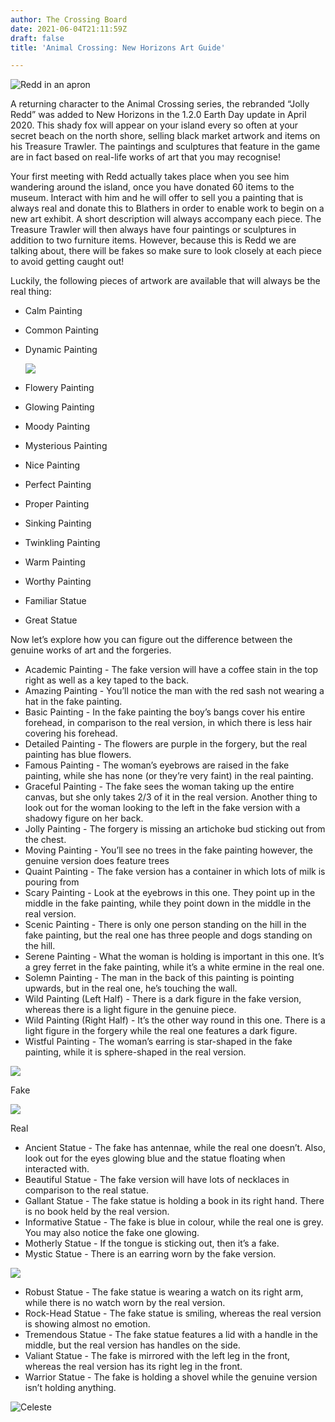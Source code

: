 ```yaml
---
author: The Crossing Board
date: 2021-06-04T21:11:59Z
draft: false
title: 'Animal Crossing: New Horizons Art Guide'

---
```

![Redd in an apron](/images/news/redd.png "Redd Animal Crossing New Horizons")

A returning character to the Animal Crossing series, the rebranded “Jolly Redd” was added to New Horizons in the 1.2.0 Earth Day update in April 2020. This shady fox will appear on your island every so often at your secret beach on the north shore, selling black market artwork and items on his Treasure Trawler. The paintings and sculptures that feature in the game are in fact based on real-life works of art that you may recognise!

Your first meeting with Redd actually takes place when you see him wandering around the island, once you have donated 60 items to the museum. Interact with him and he will offer to sell you a painting that is always real and donate this to Blathers in order to enable work to begin on a new art exhibit. A short description will always accompany each piece. The Treasure Trawler will then always have four paintings or sculptures in addition to two furniture items. However, because this is Redd we are talking about, there will be fakes so make sure to look closely at each piece to avoid getting caught out!

Luckily, the following pieces of artwork are available that will always be the real thing:

* Calm Painting
* Common Painting
* Dynamic Painting

  ![](/images/news/dynamic-painting-always-real.png)
* Flowery Painting
* Glowing Painting
* Moody Painting
* Mysterious Painting
* Nice Painting
* Perfect Painting
* Proper Painting
* Sinking Painting
* Twinkling Painting
* Warm Painting
* Worthy Painting
* Familiar Statue
* Great Statue

Now let’s explore how you can figure out the difference between the genuine works of art and the forgeries.

* Academic Painting - The fake version will have a coffee stain in the top right as well as a key taped to the back.
* Amazing Painting - You’ll notice the man with the red sash not wearing a hat in the fake painting.
* Basic Painting - In the fake painting the boy’s bangs cover his entire forehead, in comparison to the real version, in which there is less hair covering his forehead.
* Detailed Painting - The flowers are purple in the forgery, but the real painting has blue flowers.
* Famous Painting - The woman’s eyebrows are raised in the fake painting, while she has none (or they’re very faint) in the real painting.
* Graceful Painting - The fake sees the woman taking up the entire canvas, but she only takes 2/3 of it in the real version. Another thing to look out for the woman looking to the left in the fake version with a shadowy figure on her back.
* Jolly Painting - The forgery is missing an artichoke bud sticking out from the chest.
* Moving Painting - You’ll see no trees in the fake painting however, the genuine version does feature trees
* Quaint Painting - The fake version has a container in which lots of milk is pouring from
* Scary Painting - Look at the eyebrows in this one. They point up in the middle in the fake painting, while they point down in the middle in the real version.
* Scenic Painting - There is only one person standing on the hill in the fake painting, but the real one has three people and dogs standing on the hill.
* Serene Painting - What the woman is holding is important in this one. It’s a grey ferret in the fake painting, while it’s a white ermine in the real one.
* Solemn Painting - The man in the back of this painting is pointing upwards, but in the real one, he’s touching the wall.
* Wild Painting (Left Half) - There is a dark figure in the fake version, whereas there is a light figure in the genuine piece.
* Wild Painting (Right Half) - It’s the other way round in this one. There is a light figure in the forgery while the real one features a dark figure.
* Wistful Painting - The woman’s earring is star-shaped in the fake painting, while it is sphere-shaped in the real version.

![](/images/news/wistful-painting-fake.png)

Fake

![](/images/news/wistful-painting-real.png)

Real

* Ancient Statue - The fake has antennae, while the real one doesn’t. Also, look out for the eyes glowing blue and the statue floating when interacted with.
* Beautiful Statue - The fake version will have lots of necklaces in comparison to the real statue.
* Gallant Statue - The fake statue is holding a book in its right hand. There is no book held by the real version.
* Informative Statue - The fake is blue in colour, while the real one is grey. You may also notice the fake one glowing.
* Motherly Statue - If the tongue is sticking out, then it’s a fake.
* Mystic Statue - There is an earring worn by the fake version.

![](/images/news/mystic-statue.png)

* Robust Statue - The fake statue is wearing a watch on its right arm, while there is no watch worn by the real version.
* Rock-Head Statue - The fake statue is smiling, whereas the real version is showing almost no emotion.
* Tremendous Statue - The fake statue features a lid with a handle in the middle, but the real version has handles on the side.
* Valiant Statue - The fake is mirrored with the left leg in the front, whereas the real version has its right leg in the front.
* Warrior Statue - The fake is holding a shovel while the genuine version isn’t holding anything.

![Celeste](/images/news/blathers-1.png "Celeste Animal Crossing New Horizons")